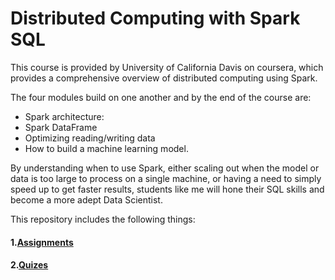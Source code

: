 # Distributed Computing with Spark SQL
This course is provided by University of California Davis on coursera, which provides a comprehensive overview of distributed computing using Spark.

The four modules build on one another and by the end of the course are: 
- Spark architecture: 
- Spark DataFrame 
- Optimizing reading/writing data 
- How to build a machine learning model. 

By understanding when to use Spark, either scaling out when the model or data is too large to process on a single machine, or having a need to simply speed up to get faster results, students like me will hone their SQL skills and become a more adept Data Scientist.

This repository includes the following things:
#### 1.[Assignments](https://github.com/Linlin-Li-1/Distributed-Computing-with-Spark-SQL/tree/main/assignments)

#### 2.[Quizes](https://github.com/Linlin-Li-1/Distributed-Computing-with-Spark-SQL/tree/main/quizes)



